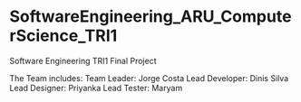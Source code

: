 # SoftwareEngineering_ARU_ComputerScience_TRI1
Software Engineering TRI1 Final Project

The Team includes:
Team Leader: Jorge Costa
Lead Developer: Dinis Silva
Lead Designer: Priyanka
Lead Tester: Maryam
